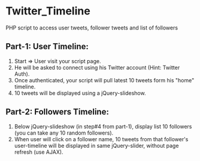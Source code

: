 # Twitter_Timeline
PHP script to access user tweets, follower tweets and list of followers

## Part-1: User Timeline:

1. Start => User visit your script page.
2. He will be asked to connect using his Twitter account (Hint: Twitter Auth).
3. Once authenticated, your script will pull latest 10 tweets form his "home" timeline.
4. 10 tweets will be displayed using a jQuery-slideshow.

## Part-2: Followers Timeline:

1. Below jQuery-slideshow (in step#4 from part-1), display list 10 followers (you can 
   take any 10 random followers).
2. When user will click on a follower name, 10 tweets from that follower's user-timeline
   will be displayed in same jQuery-slider, without page refresh (use AJAX).
